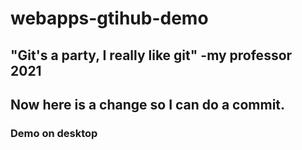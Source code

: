# webapps-gtihub-demo

## "Git's a party, I really like git" -my professor 2021
## Now here is a change so I can do a commit.

### Demo on desktop
